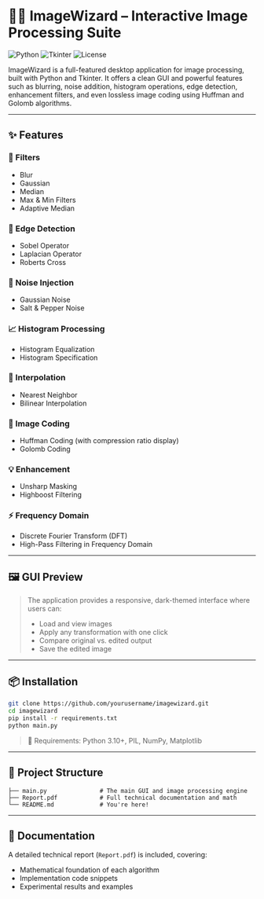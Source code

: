 # 🧙‍♂️ ImageWizard – Interactive Image Processing Suite

![Python](https://img.shields.io/badge/Python-3.11-blue?logo=python)
![Tkinter](https://img.shields.io/badge/GUI-Tkinter-orange?logo=python)
![License](https://img.shields.io/github/license/yourusername/imagewizard)

ImageWizard is a full-featured desktop application for image processing, built with Python and Tkinter. It offers a clean GUI and powerful features such as blurring, noise addition, histogram operations, edge detection, enhancement filters, and even lossless image coding using Huffman and Golomb algorithms.

---

## ✨ Features

### 🧰 Filters

* Blur
* Gaussian
* Median
* Max & Min Filters
* Adaptive Median

### 🎯 Edge Detection

* Sobel Operator
* Laplacian Operator
* Roberts Cross

### 🧪 Noise Injection

* Gaussian Noise
* Salt & Pepper Noise

### 📈 Histogram Processing

* Histogram Equalization
* Histogram Specification

### 🫲 Interpolation

* Nearest Neighbor
* Bilinear Interpolation

### 🔐 Image Coding

* Huffman Coding (with compression ratio display)
* Golomb Coding

### 💡 Enhancement

* Unsharp Masking
* Highboost Filtering

### ⚡ Frequency Domain

* Discrete Fourier Transform (DFT)
* High-Pass Filtering in Frequency Domain

---

## 🖼️ GUI Preview

> The application provides a responsive, dark-themed interface where users can:
>
> * Load and view images
> * Apply any transformation with one click
> * Compare original vs. edited output
> * Save the edited image

---

## 📦 Installation

```bash
git clone https://github.com/yourusername/imagewizard.git
cd imagewizard
pip install -r requirements.txt
python main.py
```

> 📌 Requirements: Python 3.10+, PIL, NumPy, Matplotlib

---

## 📁 Project Structure

```
├── main.py               # The main GUI and image processing engine
├── Report.pdf            # Full technical documentation and math
└── README.md             # You're here!
```

---

## 📖 Documentation

A detailed technical report (`Report.pdf`) is included, covering:

* Mathematical foundation of each algorithm
* Implementation code snippets
* Experimental results and examples

